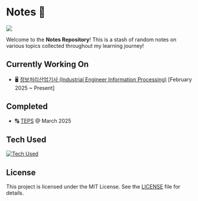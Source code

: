 # Notes :book:
![](https://tokei.rs/b1/github/sonnyzxc/notes)

Welcome to the **Notes Repository**! This is a stash of random notes on various topics collected throughout my learning journey!


## Currently Working On
- :desktop_computer: [정보처리산업기사 (Industrial Engineer Information Processing)](https://www.q-net.or.kr/crf005.do?id=crf00503&jmCd=2290) [February 2025 ~ Present]


## Completed
- :capital_abcd: [TEPS](https://www.teps.or.kr/) @ March 2025

## Tech Used
[![Tech Used](https://skillicons.dev/icons?i=latex,md,obsidian)](https://skillicons.dev)


## License
This project is licensed under the MIT License. See the [LICENSE](LICENSE) file for details.




<!---
Sections to add:
1. How to use
2. Build
3. Contributing
4.
-->
